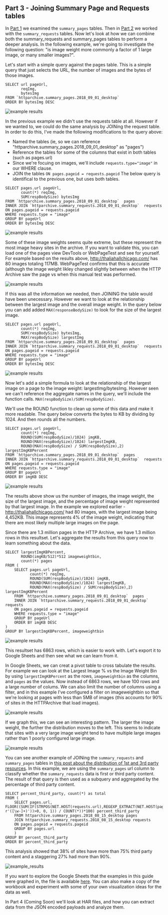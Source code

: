 Part 3 - Joining Summary Page and Requests tables
-------------------

In [Part 1](https://github.com/paulcalvano/httparchive.org/blob/master/docs/guided_tour_summary_pages.md) we examined the `summary_pages` tables. Then in [Part 2](https://github.com/paulcalvano/httparchive.org/blob/master/docs/guided_tour_summary_pages.md) we worked with the `summary_requests` tables. Now let's look at how we can combine both the summary_requests and summary_pages tables to perform a deeper analysis. In the following example, we're going to investigate the following question: 
       "is image weight more commonly a factor of 1 large image, or many smaller images?".

Let's start with a simple query against the pages table. This is a simple query that just selects the URL, the number of images and the bytes of those images.

```
SELECT url pageUrl, 
       reqImg, 
       bytesImg
FROM `httparchive.summary_pages.2018_09_01_desktop` 
ORDER BY bytesImg DESC
```
![example results](./images/guided_tour_summary_requests_pages_join_example1.jpg)


In the previous example we didn't use the requests table at all. However if we wanted to, we could do the same analysis by JOINing the request table. In order to do this, I've made the following modifications to the query above:
* Named the tables (ie, so we can reference "httparchive.summary_pages.2018_09_01_desktop" as "pages") 
* Reference the tables for some of the columns that exist in both tables (such as pages.url)
* Since we're focuing on images, we'll include `requests.type="image"` in our WHERE clause. 
* JOIN the tables `ON pages.pageid = requests.pageid`
The below query is identifical to the previous one, but uses both tables.

```
SELECT pages.url pageUrl,
       count(*) reqImg, 
       SUM(respBodySize) bytesImg 
FROM `httparchive.summary_pages.2018_09_01_desktop`  pages
INNER JOIN `httparchive.summary_requests.2018_09_01_desktop`  requests
ON pages.pageid = requests.pageid
WHERE requests.type = "image"
GROUP BY pageUrl
ORDER BY bytesImg DESC
```
![example results](./images/guided_tour_summary_requests_pages_join_example2.jpg)

Some of these image weights seems quite extreme, but these represent the most image heavy sites in the archive. If you want to validate this, you can load one of the pages view DevTools or WebPageTest and see for yourself.  For example based on the results above,  http://thaliahallchicago.com/ has 80 images totaling 117MB. WebPageTest confirms that this is accurate (although the image weight likley changed slightly between when the HTTP Archive saw the page vs when this manual test was performed.

![example results](./images/guided_tour_summary_requests_pages_join_example2_wpt.jpg)

If this was all the information we needed, then JOINING the table would have been unecessary. However we want to look at the relationship between the largest image and the overall image weight. In the query below you can add added `MAX(responseBodySize)` to look for the size of the largest image.

```
SELECT pages.url pageUrl,
       count(*) reqImg, 
       SUM(respBodySize) bytesImg, 
       MAX(respBodySize) largestImg 
FROM `httparchive.summary_pages.2018_09_01_desktop`  pages
INNER JOIN `httparchive.summary_requests.2018_09_01_desktop`  requests
ON pages.pageid = requests.pageid
WHERE requests.type = "image"
GROUP BY pageUrl
ORDER BY bytesImg DESC
```
![example results](./images/guided_tour_summary_requests_pages_join_example3.jpg)

Now let's add a simple formula to look at the relationship of the largest image on a page to the image weight:  largestImg/bytesImg. However seen we can't reference the aggregate names in the query, we'll include the function calls. `MAX(respBodySize)/SUM(respBodySize)`.

We'll use the ROUND function to clean up some of this data and make it more readable. The query below converts the bytes to KB by dividing by 1024.  And then rounds all the numbers.

```
SELECT pages.url pageUrl, 
       count(*) reqImg, 
       ROUND(SUM(respBodySize)/1024) imgKB, 
       ROUND(MAX(respBodySize)/1024) largestImgKB,
       ROUND(MAX(respBodySize) / SUM(respBodySize),2) largestImgKBPercent
FROM `httparchive.summary_pages.2018_09_01_desktop`  pages
INNER JOIN `httparchive.summary_requests.2018_09_01_desktop`  requests
ON pages.pageid = requests.pageid
WHERE requests.type = "image"
GROUP BY pageUrl
ORDER BY imgKB DESC
```

![example results](./images/guided_tour_summary_requests_pages_join_example4.jpg)

The results above show us the number of images, the image weight, the size of the largest image, and the percentage of image weight represented by that largest image. In the example we explored earlier - http://thaliahallchicago.com/ had 80 images, with the largest image being 4,452KB.   This image represents 4% of the image weight, indicating that there are most likely multiple large images on the page.

Since there are 1.3 million pages in the HTTP Archive, we have 1.3 million rows in this resultset. Let's aggregate the results from this query now to learn something about the data.

```
SELECT largestImgKBPercent, 
       ROUND(imgKB/512)*512 imageweightbin, 
       count(*) pages
FROM (
    SELECT pages.url pageUrl, 
           count(*) reqImg, 
           ROUND(SUM(respBodySize)/1024) imgKB, 
           ROUND(MAX(respBodySize)/1024) largestImgKB,
           ROUND(MAX(respBodySize) / SUM(respBodySize),2) largestImgKBPercent
    FROM `httparchive.summary_pages.2018_09_01_desktop`  pages
    INNER JOIN `httparchive.summary_requests.2018_09_01_desktop`  requests
    ON pages.pageid = requests.pageid
    WHERE requests.type = "image"
    GROUP BY pageUrl
    ORDER BY imgKB DESC
) 
GROUP BY largestImgKBPercent, imageweightbin
```
![example results](./images/guided_tour_summary_requests_pages_join_example5.jpg)

This resultset has 6863 rows, which is easier to work with. Let's export it to Google Sheets and then see what we can learn from it. 

In Google Sheets, we can creat a pivot table to cross tabulate the results. For example we can look at the Largest Image % vs the Image Weight Bin by using `largestImgKBPercent` as the rows, `imageweightbin` as the columns, and `pages` as the values. Now instead of 6863 rows, we have 100 rows and a large number of colums. We can also limit the number of columns using a filter, and in this example I've configured a filter on imageweightbin so that we're looking at pages with less than 5MB of images (this accounts for 90% of sites in the HTTPArchive that load images).

![example results](./images/guided_tour_summary_requests_pages_join_example6.jpg)

If we graph this, we can see an interesting pattern. The larger the image weight, the further the distribution moves to the left. This seems to indicate that sites with a very large image weight tend to have multiple large images rather than 1 poorly configured large image.

![example results](./images/guided_tour_summary_requests_pages_join_example7.jpg)

You can see another example of JOINing the `summary_requests` and `summary_pages` tables in [this post about the distribution of 1st and 3rd party resources](https://discuss.httparchive.org/t/what-is-the-distribution-of-1st-party-vs-3rd-party-resources/100/14). In this example, we are using the `summary_pages` url column to classify whether the `summary_requests` data is first or third party content. The result of that query is then used as a subquery and aggregated by the percentage of third party content.

```
SELECT percent_third_party, count(*) as total
FROM (
    SELECT pages.url, FLOOR((SUM(IF(STRPOS(NET.HOST(requests.url),REGEXP_EXTRACT(NET.HOST(pages.url), r'([\w-]+)'))>0, 0, 1)) / COUNT(*))*100) percent_third_party
    FROM httparchive.summary_pages.2018_08_15_desktop pages 
    JOIN httparchive.summary_requests.2018_08_15_desktop requests
    ON pages.pageid = requests.pageid
    GROUP BY pages.url
	)
GROUP BY percent_third_party
ORDER BY percent_third_party
```

This analysis showed that 38% of sites have more than 75% third party content and a staggering 27% had more than 90%.

![example_results](https://discourse-cdn-sjc2.com/standard17/uploads/httparchive/original/2X/8/8b22b13c49dafd17b2dcaca9d80eda6a2c41feda.png)

If you want to explore the Google Sheets that the examples in this guide were graphed in, the file is available [here](https://docs.google.com/spreadsheets/d/15Hie8J0XRHcG6OGTRx14p2cAouQcxiq73Hu2dpsgvxM/edit?usp=sharing). You can also make a copy of the workbook and experiment with some of your own visualization ideas for the data as well.

In Part 4 (Coming Soon) we'll look at HAR files, and how you can extract data from the JSON encoded payloads and analyze them.

